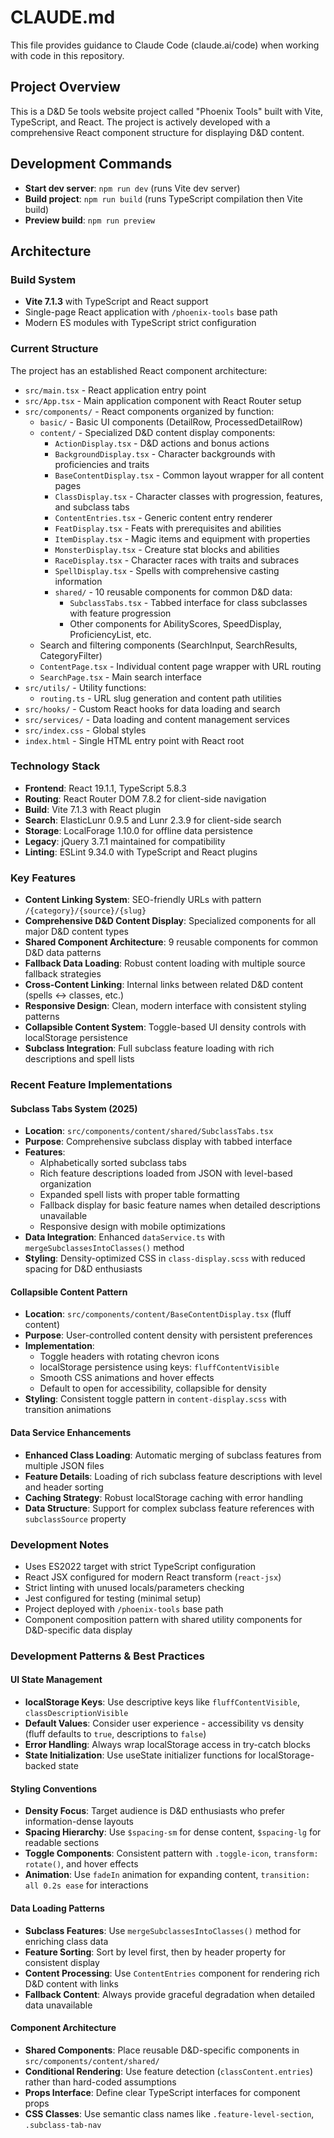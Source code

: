 # CLAUDE.md

This file provides guidance to Claude Code (claude.ai/code) when working with code in this repository.

## Project Overview

This is a D&D 5e tools website project called "Phoenix Tools" built with Vite, TypeScript, and React. The project is actively developed with a comprehensive React component structure for displaying D&D content.

## Development Commands

- **Start dev server**: `npm run dev` (runs Vite dev server)
- **Build project**: `npm run build` (runs TypeScript compilation then Vite build)
- **Preview build**: `npm run preview`

## Architecture

### Build System
- **Vite 7.1.3** with TypeScript and React support
- Single-page React application with `/phoenix-tools` base path
- Modern ES modules with TypeScript strict configuration

### Current Structure
The project has an established React component architecture:
- `src/main.tsx` - React application entry point
- `src/App.tsx` - Main application component with React Router setup
- `src/components/` - React components organized by function:
  - `basic/` - Basic UI components (DetailRow, ProcessedDetailRow)
  - `content/` - Specialized D&D content display components:
    - `ActionDisplay.tsx` - D&D actions and bonus actions
    - `BackgroundDisplay.tsx` - Character backgrounds with proficiencies and traits
    - `BaseContentDisplay.tsx` - Common layout wrapper for all content pages
    - `ClassDisplay.tsx` - Character classes with progression, features, and subclass tabs
    - `ContentEntries.tsx` - Generic content entry renderer
    - `FeatDisplay.tsx` - Feats with prerequisites and abilities
    - `ItemDisplay.tsx` - Magic items and equipment with properties
    - `MonsterDisplay.tsx` - Creature stat blocks and abilities
    - `RaceDisplay.tsx` - Character races with traits and subraces
    - `SpellDisplay.tsx` - Spells with comprehensive casting information
    - `shared/` - 10 reusable components for common D&D data:
      - `SubclassTabs.tsx` - Tabbed interface for class subclasses with feature progression
      - Other components for AbilityScores, SpeedDisplay, ProficiencyList, etc.
  - Search and filtering components (SearchInput, SearchResults, CategoryFilter)
  - `ContentPage.tsx` - Individual content page wrapper with URL routing
  - `SearchPage.tsx` - Main search interface
- `src/utils/` - Utility functions:
  - `routing.ts` - URL slug generation and content path utilities
- `src/hooks/` - Custom React hooks for data loading and search
- `src/services/` - Data loading and content management services
- `src/index.css` - Global styles
- `index.html` - Single HTML entry point with React root

### Technology Stack
- **Frontend**: React 19.1.1, TypeScript 5.8.3
- **Routing**: React Router DOM 7.8.2 for client-side navigation
- **Build**: Vite 7.1.3 with React plugin
- **Search**: ElasticLunr 0.9.5 and Lunr 2.3.9 for client-side search
- **Storage**: LocalForage 1.10.0 for offline data persistence  
- **Legacy**: jQuery 3.7.1 maintained for compatibility
- **Linting**: ESLint 9.34.0 with TypeScript and React plugins

### Key Features
- **Content Linking System**: SEO-friendly URLs with pattern `/{category}/{source}/{slug}`
- **Comprehensive D&D Content Display**: Specialized components for all major D&D content types
- **Shared Component Architecture**: 9 reusable components for common D&D data patterns
- **Fallback Data Loading**: Robust content loading with multiple source fallback strategies
- **Cross-Content Linking**: Internal links between related D&D content (spells ↔ classes, etc.)
- **Responsive Design**: Clean, modern interface with consistent styling patterns
- **Collapsible Content System**: Toggle-based UI density controls with localStorage persistence
- **Subclass Integration**: Full subclass feature loading with rich descriptions and spell lists

### Recent Feature Implementations

#### Subclass Tabs System (2025)
- **Location**: `src/components/content/shared/SubclassTabs.tsx`
- **Purpose**: Comprehensive subclass display with tabbed interface
- **Features**:
  - Alphabetically sorted subclass tabs
  - Rich feature descriptions loaded from JSON with level-based organization
  - Expanded spell lists with proper table formatting
  - Fallback display for basic feature names when detailed descriptions unavailable
  - Responsive design with mobile optimizations
- **Data Integration**: Enhanced `dataService.ts` with `mergeSubclassesIntoClasses()` method
- **Styling**: Density-optimized CSS in `class-display.scss` with reduced spacing for D&D enthusiasts

#### Collapsible Content Pattern
- **Location**: `src/components/content/BaseContentDisplay.tsx` (fluff content)
- **Purpose**: User-controlled content density with persistent preferences
- **Implementation**:
  - Toggle headers with rotating chevron icons
  - localStorage persistence using keys: `fluffContentVisible`
  - Smooth CSS animations and hover effects
  - Default to open for accessibility, collapsible for density
- **Styling**: Consistent toggle pattern in `content-display.scss` with transition animations

#### Data Service Enhancements
- **Enhanced Class Loading**: Automatic merging of subclass features from multiple JSON files
- **Feature Details**: Loading of rich subclass feature descriptions with level and header sorting
- **Caching Strategy**: Robust localStorage caching with error handling
- **Data Structure**: Support for complex subclass feature references with `subclassSource` property

### Development Notes
- Uses ES2022 target with strict TypeScript configuration
- React JSX configured for modern React transform (`react-jsx`)
- Strict linting with unused locals/parameters checking
- Jest configured for testing (minimal setup)
- Project deployed with `/phoenix-tools` base path
- Component composition pattern with shared utility components for D&D-specific data display

### Development Patterns & Best Practices

#### UI State Management
- **localStorage Keys**: Use descriptive keys like `fluffContentVisible`, `classDescriptionVisible`
- **Default Values**: Consider user experience - accessibility vs density (fluff defaults to `true`, descriptions to `false`)
- **Error Handling**: Always wrap localStorage access in try-catch blocks
- **State Initialization**: Use useState initializer functions for localStorage-backed state

#### Styling Conventions
- **Density Focus**: Target audience is D&D enthusiasts who prefer information-dense layouts
- **Spacing Hierarchy**: Use `$spacing-sm` for dense content, `$spacing-lg` for readable sections
- **Toggle Components**: Consistent pattern with `.toggle-icon`, `transform: rotate()`, and hover effects
- **Animation**: Use `fadeIn` animation for expanding content, `transition: all 0.2s ease` for interactions

#### Data Loading Patterns
- **Subclass Features**: Use `mergeSubclassesIntoClasses()` method for enriching class data
- **Feature Sorting**: Sort by level first, then by header property for consistent display
- **Content Processing**: Use `ContentEntries` component for rendering rich D&D content with links
- **Fallback Content**: Always provide graceful degradation when detailed data unavailable

#### Component Architecture
- **Shared Components**: Place reusable D&D-specific components in `src/components/content/shared/`
- **Conditional Rendering**: Use feature detection (`classContent.entries`) rather than hard-coded assumptions
- **Props Interface**: Define clear TypeScript interfaces for component props
- **CSS Classes**: Use semantic class names like `.feature-level-section`, `.subclass-tab-nav`